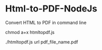 # Html-to-PDF-NodeJs
Convert HTML to PDF in command line

chmod a+x htmltopdf.js

./htmltopdf.js url pdf_file_name.pdf


